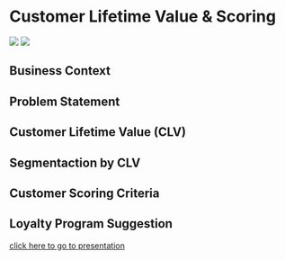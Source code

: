 # Customer Lifetime Value & Scoring
[![](https://img.shields.io/badge/-Concept-blue)](#) [![](https://img.shields.io/badge/-Presentation-blue)](#)
## Business Context
## Problem Statement
## Customer Lifetime Value (CLV)
## Segmentaction by CLV
## Customer Scoring Criteria
## Loyalty Program Suggestion 
[click here to go to presentation](https://www.canva.com/design/DAFmzt9ieBA/VlXMk0Wh3xlwTVII7BMUsA/view?utm_content=DAFmzt9ieBA&utm_campaign=designshare&utm_medium=link&utm_source=publishsharelink)
